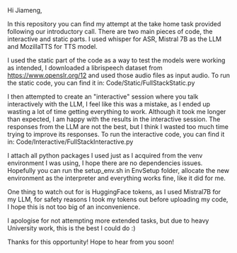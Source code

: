Hi Jiameng,

In this repository you can find my attempt at the take home task provided following our introductory call.
There are two main pieces of code, the interactive and static parts. I used whisper for ASR, Mistral 7B as the LLM and MozillaTTS for TTS model.

I used the static part of the code as a way to test the models were working as intended, I downloaded a librispeech dataset from https://www.openslr.org/12 and used those audio files as input audio. 
To run the static code, you can find it in: Code/Static/FullStackStatic.py

I then attempted to create an "interactive" session where you talk interactively with the LLM, I feel like this was a mistake, as I ended up wasting a lot of time getting everything to work.
Although it took me longer than expected, I am happy with the results in the interactive session. The responses from the LLM are not the best, but I think I wasted too much time trying to improve its responses.
To run the interactive code, you can find it in: Code/Interactive/FullStackInteractive.py

I attach all python packages I used just as I acquired from the venv environment I was using, I hope there are no dependencies issues. Hopefully you can run the setup_env.sh in EnvSetup folder, allocate the new environment as the interpreter and everything works fine, like it did for me.

One thing to watch out for is HuggingFace tokens, as I used Mistral7B for my LLM, for safety reasons I took my tokens out before uploading my code, I hope this is not too big of an inconvenience.

I apologise for not attempting more extended tasks, but due to heavy University work, this is the best I could do :)

Thanks for this opportunity!
Hope to hear from you soon!
